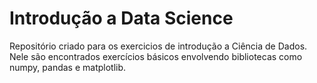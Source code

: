 # Introdução a Data Science

Repositório criado para os exercicios de introdução a Ciência de Dados. 
Nele são encontrados exercícios básicos envolvendo bibliotecas como numpy, pandas e matplotlib. 
